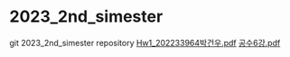 # 2023_2nd_simester
git 2023_2nd_simester repository
[Hw1_202233964박건우.pdf](https://github.com/chaos1231107/2023_2nd_simester/files/12779205/Hw1_202233964.pdf)
[공수6강.pdf](https://github.com/chaos1231107/2023_2nd_simester/files/12779714/6.pdf)
